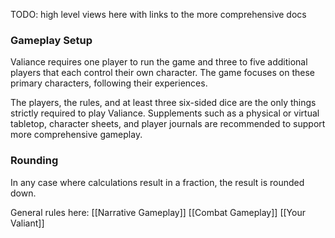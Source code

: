 TODO: high level views here with links to the more comprehensive docs 
### Gameplay Setup
Valiance requires one player to run the game and three to five additional players that each control their own character. The game focuses on these primary characters, following their experiences.

The players, the rules, and at least three six-sided dice are the only things strictly required to play Valiance. Supplements such as a physical or virtual tabletop, character sheets, and player journals are recommended to support more comprehensive gameplay.

### Rounding
In any case where calculations result in a fraction, the result is rounded down.



General rules here:
[[Narrative Gameplay]]
[[Combat Gameplay]]
[[Your Valiant]]